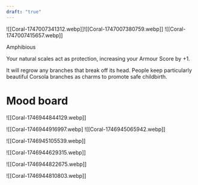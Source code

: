 ```yaml
---
draft: "true"
---
```


![[Coral-1747007341312.webp]]![[Coral-1747007380759.webp]] ![[Coral-1747007415657.webp]]

Amphibious

Your natural scales act as protection, increasing your Armour Score by +1.

It will regrow any branches that break off its head. People keep particularly beautiful Corsola branches as charms to promote safe childbirth.
# Mood board
![[Coral-1746944844129.webp]]

![[Coral-1746944916997.webp]
![[Coral-1746945065942.webp]]

![[Coral-1746945105539.webp]]

![[Coral-1746944629315.webp]]

![[Coral-1746944822675.webp]]

![[Coral-1746944810803.webp]]